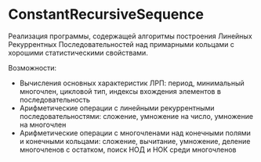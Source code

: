 # ConstantRecursiveSequence

Реализация программы, содержащей алгоритмы построения Линейных Рекуррентных Последовательностей над примарными кольцами с хорошими статистическими свойствами.

Возможности:

- Вычисления основных характеристик ЛРП: период, минимальный многочлен, цикловой тип, индексы вхождения элементов в последовательность
- Арифметические операции с линейными рекуррентными последовательностями: сложение, умножение на число, умножение на многочлен
- Арифметические операции с многочленами над конечными полями и конечными кольцами: сложение, вычитание, умножение, деление многочленов с остатком, поиск НОД и НОК среди многочленов
